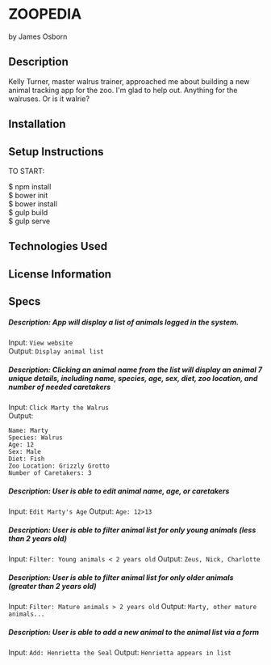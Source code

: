 # ZOOPEDIA

by James Osborn

## Description

Kelly Turner, master walrus trainer, approached me about building a new animal tracking app for the zoo. I'm glad to help out. Anything for the walruses. Or is it walrie?

## Installation

## Setup Instructions

TO START:

$ npm install  
$ bower init  
$ bower install  
$ gulp build  
$ gulp serve

## Technologies Used


## License Information

## Specs

##### Description:  App will display a list of animals logged in the system.
Input:  `View website`  
Output:  `Display animal list`

##### Description: Clicking an animal name from the list will display an animal 7 unique details, including name, species, age, sex, diet, zoo location, and number of needed caretakers
Input:  `Click Marty the Walrus`  
Output:  
```
Name: Marty  
Species: Walrus  
Age: 12  
Sex: Male  
Diet: Fish  
Zoo Location: Grizzly Grotto  
Number of Caretakers: 3
```

##### Description:  User is able to edit animal name, age, or caretakers
Input:  `Edit Marty's Age`
Output: `Age: 12>13`  

##### Description:  User is able to filter animal list for only young animals (less than 2 years old)
Input:  `Filter: Young animals < 2 years old`
Output:  `Zeus, Nick, Charlotte`

##### Description:  User is able to filter animal list for only older animals (greater than 2 years old)
Input:  `Filter: Mature animals > 2 years old`
Output:  `Marty, other mature animals...`

##### Description:  User is able to add a new animal to the animal list via a form
Input:  `Add: Henrietta the Seal`
Output:  `Henrietta appears in list`

